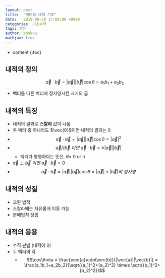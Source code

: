 ```yaml
---
layout: post
title:  "벡터의 내적 기초"
date:   2019-08-30 17:00:00 +0900
categories: 기초수학
tags: 기하
author: booknu
mathjax: true
---
```


* content
{:toc}
## 내적의 정의

$$\vec{a} \cdot \vec{b} = |\vec{a}||\vec{b}|\cos\theta = a_1b_1+a_2b_2$$

- 벡터를 다른 벡터에 정사영시킨 크기의 곱

## 내적의 특징

- 내적의 결과로 **스칼라** 값이 나옴
- 두 벡터 중 하나라도 $\vec{0}$이면 내적의 결과는 $0$
- $$\vec{a} \cdot \vec{a} = |\vec{a}||\vec{a}|\cos0 = |\vec{a}|^2$$
- $$\vec{a}//\vec{b}\ 이면\ \vec{a}\cdot \vec{b} = \pm|\vec{a}||\vec{b}| $$
  - 벡터가 평행하다는 뜻은, $\theta=$ $0$ or $\pi$
- $\vec{a} \perp \vec{b}\ 이면\ \vec{a} \cdot \vec{b} = 0$
- $$\vec{a} \cdot \vec{b} = |\vec{a}||\vec{b}|\cos\theta=|\vec{a}|\times|\vec{b}|의\ 정사영$$

## 내적의 성질

- 교환 법칙
- 스칼라배는 자유롭게 이동 가능
- 분배법칙 성립

## 내적의 응용

- 수직 판별 (내적이 $0$)
- 두 벡터의 각
  - $$\cos\theta = \frac{\vec{a}\cdot\vec{b}}{|\vec{a}||\vec{b}|} = \frac{a_1b_1+a_2b_2}{\sqrt{{a_1}^2+{a_2}^2} \times \sqrt{{b_1}^2+{b_2}^2}}$$

